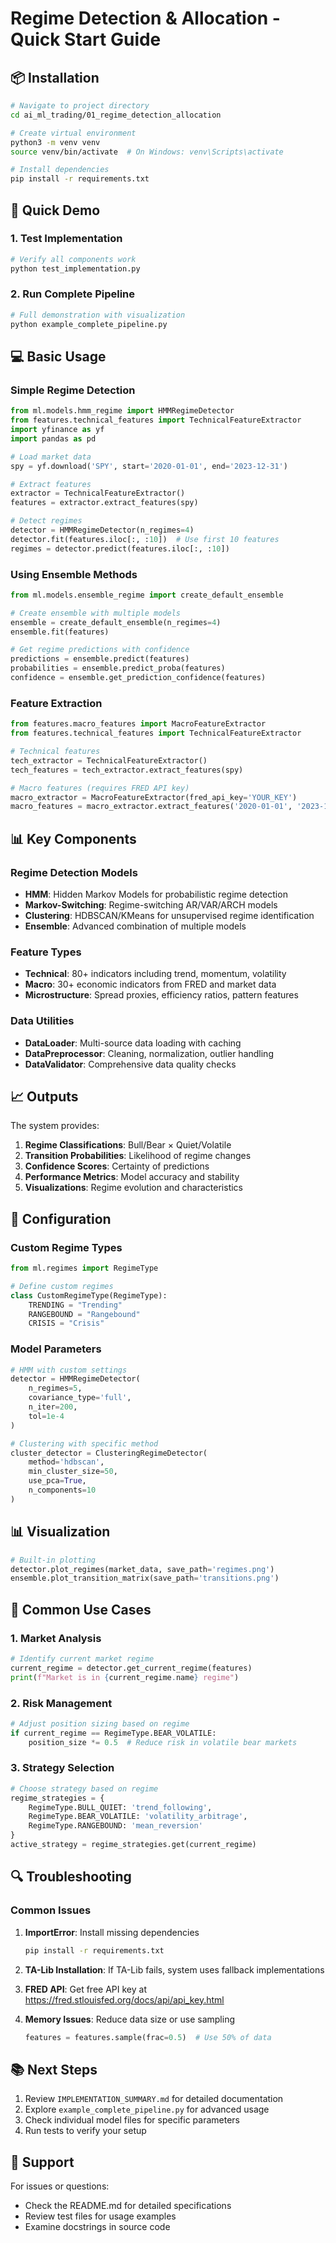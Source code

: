 # Regime Detection & Allocation - Quick Start Guide

## 📦 Installation

```bash
# Navigate to project directory
cd ai_ml_trading/01_regime_detection_allocation

# Create virtual environment
python3 -m venv venv
source venv/bin/activate  # On Windows: venv\Scripts\activate

# Install dependencies
pip install -r requirements.txt
```

## 🚀 Quick Demo

### 1. Test Implementation
```bash
# Verify all components work
python test_implementation.py
```

### 2. Run Complete Pipeline
```bash
# Full demonstration with visualization
python example_complete_pipeline.py
```

## 💻 Basic Usage

### Simple Regime Detection
```python
from ml.models.hmm_regime import HMMRegimeDetector
from features.technical_features import TechnicalFeatureExtractor
import yfinance as yf
import pandas as pd

# Load market data
spy = yf.download('SPY', start='2020-01-01', end='2023-12-31')

# Extract features
extractor = TechnicalFeatureExtractor()
features = extractor.extract_features(spy)

# Detect regimes
detector = HMMRegimeDetector(n_regimes=4)
detector.fit(features.iloc[:, :10])  # Use first 10 features
regimes = detector.predict(features.iloc[:, :10])
```

### Using Ensemble Methods
```python
from ml.models.ensemble_regime import create_default_ensemble

# Create ensemble with multiple models
ensemble = create_default_ensemble(n_regimes=4)
ensemble.fit(features)

# Get regime predictions with confidence
predictions = ensemble.predict(features)
probabilities = ensemble.predict_proba(features)
confidence = ensemble.get_prediction_confidence(features)
```

### Feature Extraction
```python
from features.macro_features import MacroFeatureExtractor
from features.technical_features import TechnicalFeatureExtractor

# Technical features
tech_extractor = TechnicalFeatureExtractor()
tech_features = tech_extractor.extract_features(spy)

# Macro features (requires FRED API key)
macro_extractor = MacroFeatureExtractor(fred_api_key='YOUR_KEY')
macro_features = macro_extractor.extract_features('2020-01-01', '2023-12-31')
```

## 📊 Key Components

### Regime Detection Models
- **HMM**: Hidden Markov Models for probabilistic regime detection
- **Markov-Switching**: Regime-switching AR/VAR/ARCH models
- **Clustering**: HDBSCAN/KMeans for unsupervised regime identification
- **Ensemble**: Advanced combination of multiple models

### Feature Types
- **Technical**: 80+ indicators including trend, momentum, volatility
- **Macro**: 30+ economic indicators from FRED and market data
- **Microstructure**: Spread proxies, efficiency ratios, pattern features

### Data Utilities
- **DataLoader**: Multi-source data loading with caching
- **DataPreprocessor**: Cleaning, normalization, outlier handling
- **DataValidator**: Comprehensive data quality checks

## 📈 Outputs

The system provides:
1. **Regime Classifications**: Bull/Bear × Quiet/Volatile
2. **Transition Probabilities**: Likelihood of regime changes
3. **Confidence Scores**: Certainty of predictions
4. **Performance Metrics**: Model accuracy and stability
5. **Visualizations**: Regime evolution and characteristics

## 🔧 Configuration

### Custom Regime Types
```python
from ml.regimes import RegimeType

# Define custom regimes
class CustomRegimeType(RegimeType):
    TRENDING = "Trending"
    RANGEBOUND = "Rangebound"
    CRISIS = "Crisis"
```

### Model Parameters
```python
# HMM with custom settings
detector = HMMRegimeDetector(
    n_regimes=5,
    covariance_type='full',
    n_iter=200,
    tol=1e-4
)

# Clustering with specific method
cluster_detector = ClusteringRegimeDetector(
    method='hdbscan',
    min_cluster_size=50,
    use_pca=True,
    n_components=10
)
```

## 📊 Visualization

```python
# Built-in plotting
detector.plot_regimes(market_data, save_path='regimes.png')
ensemble.plot_transition_matrix(save_path='transitions.png')
```

## 🎯 Common Use Cases

### 1. Market Analysis
```python
# Identify current market regime
current_regime = detector.get_current_regime(features)
print(f"Market is in {current_regime.name} regime")
```

### 2. Risk Management
```python
# Adjust position sizing based on regime
if current_regime == RegimeType.BEAR_VOLATILE:
    position_size *= 0.5  # Reduce risk in volatile bear markets
```

### 3. Strategy Selection
```python
# Choose strategy based on regime
regime_strategies = {
    RegimeType.BULL_QUIET: 'trend_following',
    RegimeType.BEAR_VOLATILE: 'volatility_arbitrage',
    RegimeType.RANGEBOUND: 'mean_reversion'
}
active_strategy = regime_strategies.get(current_regime)
```

## 🔍 Troubleshooting

### Common Issues

1. **ImportError**: Install missing dependencies
   ```bash
   pip install -r requirements.txt
   ```

2. **TA-Lib Installation**: If TA-Lib fails, system uses fallback implementations

3. **FRED API**: Get free API key at https://fred.stlouisfed.org/docs/api/api_key.html

4. **Memory Issues**: Reduce data size or use sampling
   ```python
   features = features.sample(frac=0.5)  # Use 50% of data
   ```

## 📚 Next Steps

1. Review `IMPLEMENTATION_SUMMARY.md` for detailed documentation
2. Explore `example_complete_pipeline.py` for advanced usage
3. Check individual model files for specific parameters
4. Run tests to verify your setup

## 🤝 Support

For issues or questions:
- Check the README.md for detailed specifications
- Review test files for usage examples
- Examine docstrings in source code